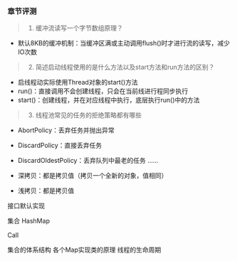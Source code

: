 ### 章节评测

> 1. 缓冲流读写一个字节数组原理？
- 默认8KB的缓冲机制：当缓冲区满或主动调用flush()时才进行流的读写，减少IO次数

> 2. 简述启动线程使用的是什么方法以及start方法和run方法的区别？
- 启线程动实际使用Thread对象的start()方法
- run()：直接调用不会创建线程，只会在当前线进行程同步执行
- start()：创建线程，并在对应线程中执行，底层执行run()中的方法

> 3. 线程池常见的任务的拒绝策略都有哪些
- AbortPolicy：丢弃任务并抛出异常
- DiscardPolicy：直接丢弃任务
- DiscardOldestPolicy：丢弃队列中最老的任务
......

- 深拷贝：都是拷贝值（拷贝一个全新的对象，值相同）
- 浅拷贝：都是拷贝值

接口默认实现

集合
HashMap

Call

集合的体系结构
各个Map实现类的原理
线程的生命周期
